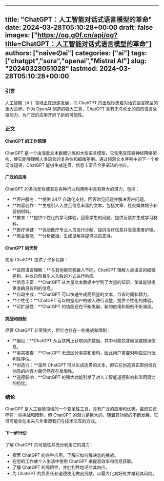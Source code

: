 
---
title: "ChatGPT：人工智能对话式语言模型的革命"
date: 2024-03-28T05:10:28+00:00
draft: false
images: ["https://og.g0f.cn/api/og?title=ChatGPT：人工智能对话式语言模型的革命"]
authors: ["naiveのai"]
categories: ["ai"]
tags: ["chatgpt","sora","openai","Mistral AI"]
slug: "20240328051028"
lastmod: 2024-03-28T05:10:28+00:00
---
### 引言

人工智能（AI）领域正在迅速发展，而 ChatGPT 的出现标志着对话式语言模型的重大进步。作为 OpenAI 创造的强大工具，ChatGPT 具有无与伦比的自然语言处理能力，为广泛的应用开辟了新的可能性。

### 正文

#### ChatGPT 的工作原理

ChatGPT 是一个由海量文本数据训练的大型语言模型。它使用变压器神经网络架构，使它能够理解人类语言的复杂性和细微差别。通过预测文本序列中的下一个单词或短语，ChatGPT 能够生成连贯、信息丰富且合乎语法的响应。

#### 广泛的应用

ChatGPT 的多功能性使其在各种行业和用例中具有巨大的潜力，包括：

* **客户服务：**提供 24/7 自动化支持，回答常见问题并解决客户问题。
* **内容创作：**生成引人入胜且信息丰富的文本，包括文章、社交媒体帖子和营销材料。
* **教育：**提供个性化的学习体验，回答学生的问题、提供反馈并生成学习材料。
* **医疗保健：**协助医疗专业人员进行诊断、提供治疗信息并改善患者护理。
* **商业智能：**分析数据、生成见解并提供决策支持。

#### ChatGPT 的优势

使用 ChatGPT 提供了许多优势：

* **自然语言理解：**与其他聊天机器人不同，ChatGPT 理解人类语言的细微差别，并以自然且引人入胜的方式进行响应。
* **信息丰富：**ChatGPT 从大量文本数据中学到了大量的知识，使其能够提供准确且有用的信息。
* **自动生成：**ChatGPT 可以快速生成高质量的文本，节省时间和精力。
* **个性化：**ChatGPT 可以根据用户的输入进行调整，提供个性化的体验。
* **可扩展性：**ChatGPT 的功能还在不断发展，新的应用和用例不断涌现。

#### 挑战和限制

尽管 ChatGPT 非常强大，但它也存在一些挑战和限制：

* **偏见：**ChatGPT 从互联网上获取训练数据，其中可能包含偏见或错误信息。
* **事实核查：**ChatGPT 无法区分事实和虚构，因此用户需要对响应进行批判性评估。
* **创造力：**虽然 ChatGPT 可以生成连贯的文本，但它在创造真正原创或有创意的内容方面仍然存在局限性。
* **道德影响：**ChatGPT 的强大功能引发了对人工智能道德影响和滥用潜力的担忧。

### 结论

ChatGPT 是人工智能领域的一个变革性工具，具有广泛的应用和优势。虽然它还存在一些挑战和限制，但 ChatGPT 的潜力是巨大的。随着其功能的不断发展，它很可能会在未来几年重塑我们与技术交互的方式。

#### 下一步行动

了解 ChatGPT 的可能性并充分利用它的潜力：

* 探索 ChatGPT 的各种应用，了解它如何解决您的挑战。
* 在您的工作或个人生活中使用 ChatGPT 来提高效率和信息获取。
* 了解 ChatGPT 的局限性，并批判性地评估其响应。
* 为 ChatGPT 的负责任和道德使用做出贡献，以最大化其好处并减轻其风险。